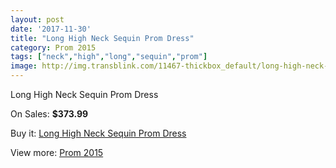 ```yaml
---
layout: post
date: '2017-11-30'
title: "Long High Neck Sequin Prom Dress"
category: Prom 2015
tags: ["neck","high","long","sequin","prom"]
image: http://img.transblink.com/11467-thickbox_default/long-high-neck-sequin-prom-dress.jpg
---
```

Long High Neck Sequin Prom Dress

On Sales: **$373.99**
<a href="https://www.transblink.com/en/prom-2015/3736-long-high-neck-sequin-prom-dress.html"><amp-img layout="responsive" width="600" height="600" src="//img.transblink.com/11467-thickbox_default/long-high-neck-sequin-prom-dress.jpg" alt="Long High Neck Sequin Prom Dress 0" /></a>
<a href="https://www.transblink.com/en/prom-2015/3736-long-high-neck-sequin-prom-dress.html"><amp-img layout="responsive" width="600" height="600" src="//img.transblink.com/11470-thickbox_default/long-high-neck-sequin-prom-dress.jpg" alt="Long High Neck Sequin Prom Dress 1" /></a>
<a href="https://www.transblink.com/en/prom-2015/3736-long-high-neck-sequin-prom-dress.html"><amp-img layout="responsive" width="600" height="600" src="//img.transblink.com/11469-thickbox_default/long-high-neck-sequin-prom-dress.jpg" alt="Long High Neck Sequin Prom Dress 2" /></a>
<a href="https://www.transblink.com/en/prom-2015/3736-long-high-neck-sequin-prom-dress.html"><amp-img layout="responsive" width="600" height="600" src="//img.transblink.com/11468-thickbox_default/long-high-neck-sequin-prom-dress.jpg" alt="Long High Neck Sequin Prom Dress 3" /></a>

Buy it: [Long High Neck Sequin Prom Dress](https://www.transblink.com/en/prom-2015/3736-long-high-neck-sequin-prom-dress.html "Long High Neck Sequin Prom Dress")

View more: [Prom 2015](https://www.transblink.com/en/10-prom-2015 "Prom 2015")